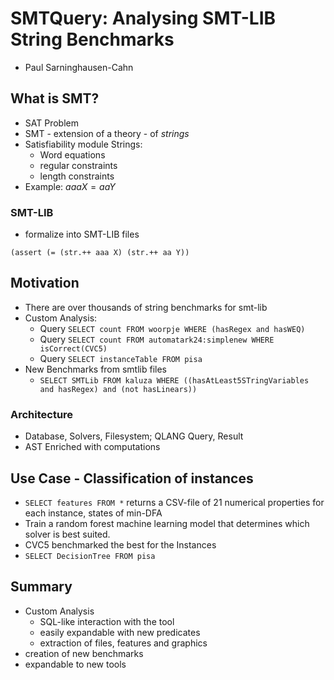 # SMTQuery: Analysing SMT-LIB String Benchmarks
- Paul Sarninghausen-Cahn

## What is SMT?
- SAT Problem
- SMT - extension of a theory - of *strings*
- Satisfiability module Strings:
    - Word equations
    - regular constraints
    - length constraints
- Example: $aaaX = aaY$

### SMT-LIB
- formalize into SMT-LIB files
```smt2
(assert (= (str.++ aaa X) (str.++ aa Y))
```

## Motivation
- There are over thousands of string benchmarks for smt-lib
- Custom Analysis:
    - Query `SELECT count FROM woorpje WHERE (hasRegex and hasWEQ)`
    - Query `SELECT count FROM automatark24:simplenew WHERE isCorrect(CVC5)`
    - Query `SELECT instanceTable FROM pisa`
- New Benchmarks from smtlib files
    - `SELECT SMTLib FROM kaluza WHERE ((hasAtLeast5STringVariables and hasRegex) and (not hasLinears))`

### Architecture
- Database, Solvers, Filesystem; QLANG Query, Result
- AST Enriched with computations

## Use Case - Classification of instances
- `SELECT features FROM *` returns a CSV-file of 21 numerical properties for each instance, states of min-DFA
- Train a random forest machine learning model that determines which solver is best suited.
- CVC5 benchmarked the best for the Instances
- `SELECT DecisionTree FROM pisa`

## Summary
- Custom Analysis
    - SQL-like interaction with the tool
    - easily expandable with new predicates
    - extraction of files, features and graphics
- creation of new benchmarks
- expandable to new tools
